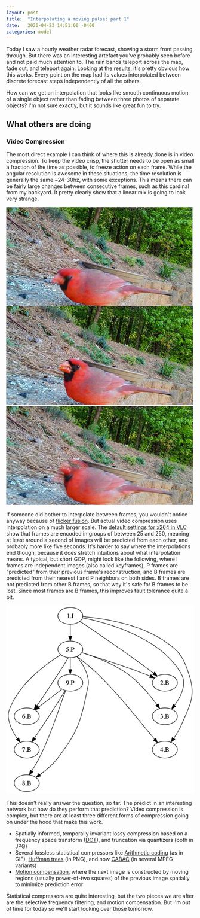 ```yaml
---
layout: post
title:  "Interpolating a moving pulse: part 1"
date:   2020-04-23 14:51:00 -0400
categories: model
---
```


Today I saw a hourly weather radar forecast, showing a storm front passing through. But there was an interesting artefact you've probably seen before and not paid much attention to. The rain bands teleport across the map, fade out, and teleport again. Looking at the results, it's pretty obvious how this works. Every point on the map had its values interpolated between discrete forecast steps independently of all the others.

How can we get an interpolation that looks like smooth continuous motion of a single object rather than fading between three photos of separate objects? I'm not sure exactly, but it sounds like great fun to try.

## What others are doing

### Video Compression
The most direct example I can think of where this is already done is in video compression. To keep the video crisp, the shutter needs to be open as small a fraction of the time as possible, to freeze action on each frame. While the angular resolution is awesome in these situations, the time resolution is generally the same ~24-30hz, with some exceptions. This means there can be fairly large changes between consecutive frames, such as this cardinal from my backyard. It pretty clearly show that a linear mix is going to look very strange.

![cardinal frames][]
![cardinal mix][]

If someone did bother to interpolate between frames, you wouldn't notice anyway because of [flicker fusion][]. But actual video compression uses interpolation on a much larger scale. The [default settings for x264 in VLC][] show that frames are encoded in groups of between 25 and 250, meaning at least around a second of images will be predicted from each other, and probably more like five seconds. It's harder to say where the interpolations end though, because it does stretch intuitions about what interpolation means. A typical, but short GOP, might look like the following, where I frames are independent images (also called keyframes), P frames are "predicted" from their previous frame's reconstruction, and B frames are predicted from their nearest I and P neighbors on both sides. B frames are not predicted from other B frames, so that way it's safe for B frames to be lost. Since most frames are B frames, this improves fault tolerance quite a bit.

![frame dependencies][]

This doesn't really answer the question, so far. The predict in an interesting network but how do they perform that prediction? Video compression is complex, but there are at least three different forms of compression going on under the hood that make this work.

* Spatially informed, temporally invariant lossy compression based on a frequency space transform ([DCT][]), and truncation via quantizers (both in JPG)
* Several lossless statistical compressors like [Arithmetic coding][] (as in GIF), [Huffman trees][] (in PNG), and now [CABAC][] (in several MPEG variants)
* [Motion compensation][], where the next image is constructed by moving regions (usually power-of-two squares) of the previous image spatially to minimize prediction error

Statistical compressors are quite interesting, but the two pieces we are after are the selective frequency filtering, and motion compensation. But I'm out of time for today so we'll start looking over those tomorrow.



[flicker fusion]: https://en.wikipedia.org/wiki/Flicker_fusion_threshold
[cardinal frames]: /assets/2020-04-23/cardinal.jpg
[cardinal mix]: /assets/2020-04-23/cardinal-mix.jpg
[default settings for x264 in VLC]: https://wiki.videolan.org/Documentation:Modules/x264/
[frame dependencies]: /assets/2020-04-23/frame-dependencies.png
[DCT]: https://en.wikipedia.org/wiki/Discrete_cosine_transform
[Arithmetic coding]: https://en.wikipedia.org/wiki/Arithmetic_coding
[Huffman trees]: https://en.wikipedia.org/wiki/Huffman_coding
[Cabac]: https://en.wikipedia.org/wiki/Context-adaptive_binary_arithmetic_coding
[Motion Compensation]: https://en.wikipedia.org/wiki/Motion_compensation